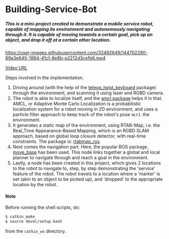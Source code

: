 # Building-Service-Bot


##### This is a mini-project created to demonstrate a mobile service robot, capable of mapping its environment and autonomously navigating through it. It is capable of moving towards a certain goal, pick up an object, and drop it off at a certain other location.


https://user-images.githubusercontent.com/32492649/144702280-89a3e645-1884-41cf-8e8b-e2212d3cefb6.mp4

[Video URL](https://youtu.be/j68kPhCX8aM)

Steps involved in the implementation.

1. Driving around (with the help of the [teleop_twist_keyboard](http://wiki.ros.org/teleop_twist_keyboard) package) through the environment, and scanning it using laser and RGBD camera. 
2. The robot is able to localize itself, and the [amcl package](http://wiki.ros.org/amcl) helps it in that. AMCL, or Adaptive Monte Carlo Localization is a probabilistic localization system for a robot moving in 2D environment, and uses a particle filter approach to keep track of the robot's pose w.r.t. the environment.
3. It generates a static map of the environment, using RTAB-Map, i.e. the Real_Time Appearance-Based Mapping, which is an RGBD SLAM approach, based on global loop closure detector, with real-time constraints. The package is: [rtabmap_ros](http://wiki.ros.org/rtabmap_ros).
4. Next comes the navigation part. Here, the popular ROS package, [move_base](http://wiki.ros.org/move_base) has been used. This node links together a global and local planner to navigate through and reach a goal in the environment.
5. Lastly, a node has been created in this project, which gives 2 locations to the robot to navigate to, step, by step demonstrating the 'service' feature of the robot. The robot travels to a location where a 'marker' is set (akin to an object to be picked up), and 'dropped' to the appropriate location by the robot. 


#### Note

Before running the shell scripts, do:

```bash
$ catkin_make
$ source devel/setup.bash
```

from the `catkin_ws` directory.
